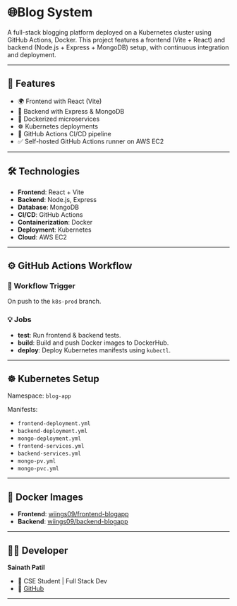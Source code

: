 # 🌐Blog System

A full-stack blogging platform deployed on a Kubernetes cluster using GitHub Actions, Docker. This project features a frontend (Vite + React) and backend (Node.js + Express + MongoDB) setup, with continuous integration and deployment.

---

## 🚀 Features

- 🌍 Frontend with React (Vite)
- 🔗 Backend with Express & MongoDB
- 🐳 Dockerized microservices
- ☸️ Kubernetes deployments
- 🎯 GitHub Actions CI/CD pipeline
- ✅ Self-hosted GitHub Actions runner on AWS EC2

---

## 🛠️ Technologies

- **Frontend**: React + Vite
- **Backend**: Node.js, Express
- **Database**: MongoDB
- **CI/CD**: GitHub Actions
- **Containerization**: Docker
- **Deployment**: Kubernetes
- **Cloud**: AWS EC2

---

## ⚙️ GitHub Actions Workflow

### 🔄 Workflow Trigger
On push to the `k8s-prod` branch.

### 💡 Jobs

- **test**: Run frontend & backend tests.
- **build**: Build and push Docker images to DockerHub.
- **deploy**: Deploy Kubernetes manifests using `kubectl`.

---

## ☸️ Kubernetes Setup

Namespace: `blog-app`

Manifests:
- `frontend-deployment.yml`
- `backend-deployment.yml`
- `mongo-deployment.yml`
- `frontend-services.yml`
- `backend-services.yml`
- `mongo-pv.yml`
- `mongo-pvc.yml` 

---

## 🐳 Docker Images
- **Frontend**: [wiings09/frontend-blogapp](https://hub.docker.com/repository/docker/wiings09/frontend-blogapp)
- **Backend**: [wiings09/backend-blogapp](https://hub.docker.com/repository/docker/wiings09/backend-blogapp)

---

## 👨‍💻 Developer

**Sainath Patil**

- 💼 CSE Student | Full Stack Dev
- 🔗 [GitHub](https://github.com/sainathPatil09)

---



